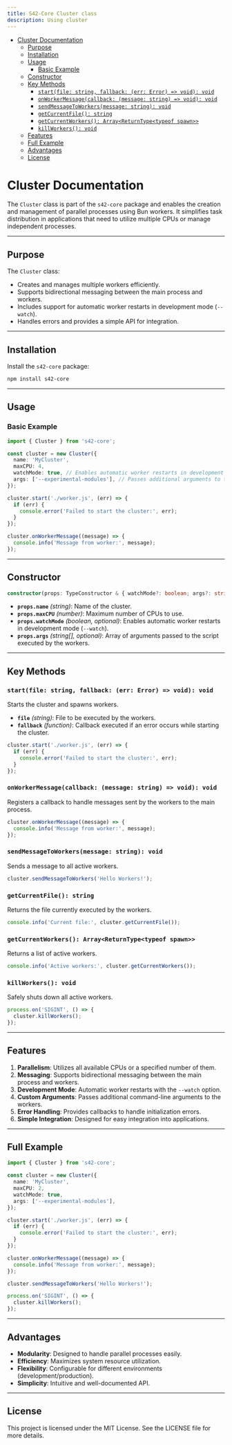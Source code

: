 ```yaml
---
title: S42-Core Cluster class
description: Using cluster
---
```


- [Cluster Documentation](#cluster-documentation)
	- [Purpose](#purpose)
	- [Installation](#installation)
	- [Usage](#usage)
		- [Basic Example](#basic-example)
	- [Constructor](#constructor)
	- [Key Methods](#key-methods)
		- [`start(file: string, fallback: (err: Error) => void): void`](#startfile-string-fallback-err-error--void-void)
		- [`onWorkerMessage(callback: (message: string) => void): void`](#onworkermessagecallback-message-string--void-void)
		- [`sendMessageToWorkers(message: string): void`](#sendmessagetoworkersmessage-string-void)
		- [`getCurrentFile(): string`](#getcurrentfile-string)
		- [`getCurrentWorkers(): Array<ReturnType<typeof spawn>>`](#getcurrentworkers-arrayreturntypetypeof-spawn)
		- [`killWorkers(): void`](#killworkers-void)
	- [Features](#features)
	- [Full Example](#full-example)
	- [Advantages](#advantages)
	- [License](#license)



# Cluster Documentation

The `Cluster` class is part of the `s42-core` package and enables the creation and management of parallel processes using Bun workers. It simplifies task distribution in applications that need to utilize multiple CPUs or manage independent processes.

---

## Purpose

The `Cluster` class:

- Creates and manages multiple workers efficiently.
- Supports bidirectional messaging between the main process and workers.
- Includes support for automatic worker restarts in development mode (`--watch`).
- Handles errors and provides a simple API for integration.

---

## Installation

Install the `s42-core` package:

```bash
npm install s42-core
```

---

## Usage

### Basic Example

```typescript
import { Cluster } from 's42-core';

const cluster = new Cluster({
  name: 'MyCluster',
  maxCPU: 4,
  watchMode: true, // Enables automatic worker restarts in development mode
  args: ['--experimental-modules'], // Passes additional arguments to the workers
});

cluster.start('./worker.js', (err) => {
  if (err) {
    console.error('Failed to start the cluster:', err);
  }
});

cluster.onWorkerMessage((message) => {
  console.info('Message from worker:', message);
});
```

---

## Constructor

```typescript
constructor(props: TypeConstructor & { watchMode?: boolean; args?: string[] });
```

- **`props.name`** *(string)*: Name of the cluster.
- **`props.maxCPU`** *(number)*: Maximum number of CPUs to use.
- **`props.watchMode`** *(boolean, optional)*: Enables automatic worker restarts in development mode (`--watch`).
- **`props.args`** *(string[], optional)*: Array of arguments passed to the script executed by the workers.

---

## Key Methods

### `start(file: string, fallback: (err: Error) => void): void`

Starts the cluster and spawns workers.

- **`file`** *(string)*: File to be executed by the workers.
- **`fallback`** *(function)*: Callback executed if an error occurs while starting the cluster.

```typescript
cluster.start('./worker.js', (err) => {
  if (err) {
    console.error('Failed to start the cluster:', err);
  }
});
```

### `onWorkerMessage(callback: (message: string) => void): void`

Registers a callback to handle messages sent by the workers to the main process.

```typescript
cluster.onWorkerMessage((message) => {
  console.info('Message from worker:', message);
});
```

### `sendMessageToWorkers(message: string): void`

Sends a message to all active workers.

```typescript
cluster.sendMessageToWorkers('Hello Workers!');
```

### `getCurrentFile(): string`

Returns the file currently executed by the workers.

```typescript
console.info('Current file:', cluster.getCurrentFile());
```

### `getCurrentWorkers(): Array<ReturnType<typeof spawn>>`

Returns a list of active workers.

```typescript
console.info('Active workers:', cluster.getCurrentWorkers());
```

### `killWorkers(): void`

Safely shuts down all active workers.

```typescript
process.on('SIGINT', () => {
  cluster.killWorkers();
});
```

---

## Features

1. **Parallelism**: Utilizes all available CPUs or a specified number of them.
2. **Messaging**: Supports bidirectional messaging between the main process and workers.
3. **Development Mode**: Automatic worker restarts with the `--watch` option.
4. **Custom Arguments**: Passes additional command-line arguments to the workers.
5. **Error Handling**: Provides callbacks to handle initialization errors.
6. **Simple Integration**: Designed for easy integration into applications.

---

## Full Example

```typescript
import { Cluster } from 's42-core';

const cluster = new Cluster({
  name: 'MyCluster',
  maxCPU: 2,
  watchMode: true,
  args: ['--experimental-modules'],
});

cluster.start('./worker.js', (err) => {
  if (err) {
    console.error('Failed to start the cluster:', err);
  }
});

cluster.onWorkerMessage((message) => {
  console.info('Message from worker:', message);
});

cluster.sendMessageToWorkers('Hello Workers!');

process.on('SIGINT', () => {
  cluster.killWorkers();
});
```

---

## Advantages

- **Modularity**: Designed to handle parallel processes easily.
- **Efficiency**: Maximizes system resource utilization.
- **Flexibility**: Configurable for different environments (development/production).
- **Simplicity**: Intuitive and well-documented API.

---

## License

This project is licensed under the MIT License. See the LICENSE file for more details.
